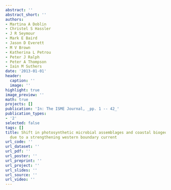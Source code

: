```yaml
---
abstract: ''
abstract_short: ''
authors:
- Martina A Doblin
- Christel S Hassler
- J R Seymour
- Mark E Baird
- Jason D Everett
- M V Brown
- Katherina L Petrou
- Peter J Ralph
- Peter A Thompson
- Iain M Suthers
date: '2013-01-01'
header:
  caption: ''
  image: ''
highlight: true
image_preview: ''
math: true
projects: []
publication: 'In: The ISME Journal, _pp. 1 -- 42_'
publication_types:
- '2'
selected: false
tags: []
title: Shift in photosynthetic microbial assemblages and coastal biogeochemical functioning
  due to a strengthening western boundary current
url_code: ''
url_dataset: ''
url_pdf: ''
url_poster: ''
url_preprint: ''
url_project: ''
url_slides: ''
url_source: ''
url_video: ''
---
```


